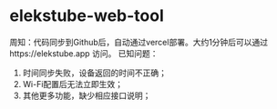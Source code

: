 # elekstube-web-tool
周知：代码同步到Github后，自动通过vercel部署。大约1分钟后可以通过https://elekstube.app 访问。
已知问题：
1. 时间同步失败，设备返回的时间不正确；
2. Wi-Fi配置后无法立即生效；
3. 其他更多功能，缺少相应接口说明；